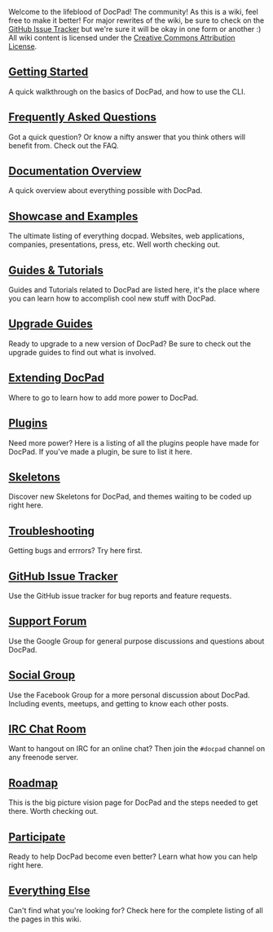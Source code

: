 Welcome to the lifeblood of DocPad! The community! As this is a wiki, feel free to make it better! For major rewrites of the wiki, be sure to check on the [GitHub Issue Tracker](https://github.com/bevry/docpad/issues) but we're sure it will be okay in one form or another :) All wiki content is licensed under the [Creative Commons Attribution License](http://creativecommons.org/licenses/by/3.0/).


## [Getting Started](https://github.com/bevry/docpad/wiki/Getting-Started)
A quick walkthrough on the basics of DocPad, and how to use the CLI.


## [Frequently Asked Questions](https://github.com/bevry/docpad/wiki/FAQ)
Got a quick question? Or know a nifty answer that you think others will benefit from. Check out the FAQ.


## [Documentation Overview](https://github.com/bevry/docpad/wiki/Overview)
A quick overview about everything possible with DocPad.


## [Showcase and Examples](https://github.com/bevry/docpad/wiki/Showcase)
The ultimate listing of everything docpad. Websites, web applications, companies, presentations, press, etc. Well worth checking out.


## [Guides & Tutorials](https://github.com/bevry/docpad/wiki/Guides)
Guides and Tutorials related to DocPad are listed here, it's the place where you can learn how to accomplish cool new stuff with DocPad.


## [Upgrade Guides](https://github.com/bevry/docpad/wiki/Upgrading)
Ready to upgrade to a new version of DocPad? Be sure to check out the upgrade guides to find out what is involved.


## [Extending DocPad](https://github.com/bevry/docpad/wiki/Extending)
Where to go to learn how to add more power to DocPad.


## [Plugins](https://github.com/bevry/docpad/wiki/Plugins)
Need more power? Here is a listing of all the plugins people have made for DocPad. If you've made a plugin, be sure to list it here.


## [Skeletons](https://github.com/bevry/docpad/wiki/Skeletons)
Discover new Skeletons for DocPad, and themes waiting to be coded up right here.


## [Troubleshooting](https://github.com/bevry/docpad/wiki/Troubleshooting)
Getting bugs and errrors? Try here first.


## [GitHub Issue Tracker](https://github.com/bevry/docpad/issues)
Use the GitHub issue tracker for bug reports and feature requests.


## [Support Forum](https://groups.google.com/forum/#!forum/docpad)
Use the Google Group for general purpose discussions and questions about DocPad.


## [Social Group](https://www.facebook.com/groups/docpad/)
Use the Facebook Group for a more personal discussion about DocPad. Including events, meetups, and getting to know each other posts.


## [IRC Chat Room](irc://irc.freenode.net/docpad)
Want to hangout on IRC for an online chat? Then join the `#docpad` channel on any freenode server.


## [Roadmap](https://github.com/bevry/docpad/wiki/Roadmap)
This is the big picture vision page for DocPad and the steps needed to get there. Worth checking out.


## [Participate](https://github.com/bevry/docpad/wiki/Participate)
Ready to help DocPad become even better? Learn what how you can help right here.


## [Everything Else](https://github.com/bevry/docpad/wiki/_pages)
Can't find what you're looking for? Check here for the complete listing of all the pages in this wiki.